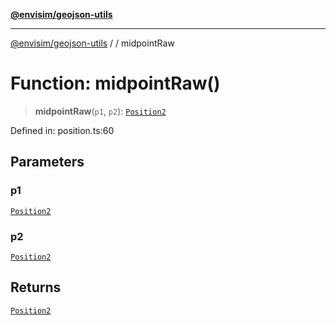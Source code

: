 [**@envisim/geojson-utils**](../../README.md)

---

[@envisim/geojson-utils]() / [](../../README.md) / midpointRaw

# Function: midpointRaw()

> **midpointRaw**(`p1`, `p2`): [`Position2`](../../geojson/type-aliases/Position2.md)

Defined in: position.ts:60

## Parameters

### p1

[`Position2`](../../geojson/type-aliases/Position2.md)

### p2

[`Position2`](../../geojson/type-aliases/Position2.md)

## Returns

[`Position2`](../../geojson/type-aliases/Position2.md)
